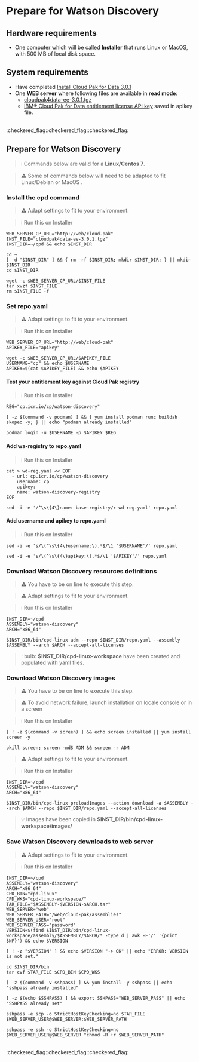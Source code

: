 # Prepare for Watson Discovery

## Hardware requirements

-  One computer which will be called **Installer** that runs Linux or MacOS, with 500 MB of local disk space.

## System requirements

- Have completed  [Install Cloud Pak for Data 3.0.1](https://github.com/bpshparis/sandbox/blob/master/Install-Cloud-Pak-for-Data-3.0.1.md#install-cloud-pak-for-data-301)
- One **WEB server** where following files are available in **read mode**:
  - [cloudpak4data-ee-3.0.1.tgz](https://github.com/IBM/cpd-cli/releases/download/cpd-3.0.1/cloudpak4data-ee-3.0.1.tgz)
  - [IBM® Cloud Pak for Data entitlement license API key](https://myibm.ibm.com/products-services/containerlibrary) saved in apikey file.

<br>
:checkered_flag::checkered_flag::checkered_flag:
<br>

## Prepare for Watson Discovery

> :information_source: Commands below are valid for a **Linux/Centos 7**.

> :warning: Some of commands below will need to be adapted to fit Linux/Debian or MacOS .

### Install the cpd command

> :warning: Adapt settings to fit to your environment.

> :information_source: Run this on Installer

```
WEB_SERVER_CP_URL="http://web/cloud-pak"
INST_FILE="cloudpak4data-ee-3.0.1.tgz"
INST_DIR=~/cpd && echo $INST_DIR
```

```
cd ~
[ -d "$INST_DIR" ] && { rm -rf $INST_DIR; mkdir $INST_DIR; } || mkdir $INST_DIR
cd $INST_DIR

wget -c $WEB_SERVER_CP_URL/$INST_FILE
tar xvzf $INST_FILE
rm $INST_FILE -f
```

### Set repo.yaml

> :warning: Adapt settings to fit to your environment.

> :information_source: Run this on Installer 

```
WEB_SERVER_CP_URL="http://web/cloud-pak"
APIKEY_FILE="apikey"
```

```
wget -c $WEB_SERVER_CP_URL/$APIKEY_FILE
USERNAME="cp" && echo $USERNAME
APIKEY=$(cat $APIKEY_FILE) && echo $APIKEY

```

#### Test your entitlement key against Cloud Pak registry

> :information_source: Run this on Installer 

```
REG="cp.icr.io/cp/watson-discovery"
```

```
[ -z $(command -v podman) ] && { yum install podman runc buildah skopeo -y; } || echo "podman already installed"

podman login -u $USERNAME -p $APIKEY $REG
```

#### Add wa-registry to repo.yaml

> :information_source: Run this on Installer

```
cat > wd-reg.yaml << EOF
  - url: cp.icr.io/cp/watson-discovery
    username: cp
    apikey:
    name: watson-discovery-registry
EOF

sed -i -e '/^\s\{4\}name: base-registry/r wd-reg.yaml' repo.yaml
```

#### Add username and apikey to repo.yaml

> :information_source: Run this on Installer

```
sed -i -e 's/\(^\s\{4\}username:\).*$/\1 '$USERNAME'/' repo.yaml

sed -i -e 's/\(^\s\{4\}apikey:\).*$/\1 '$APIKEY'/' repo.yaml
```

### Download  Watson Discovery resources definitions

> :warning: You have to be on line to execute this step.

> :warning: Adapt settings to fit to your environment.

> :information_source: Run this on Installer 

```
INST_DIR=~/cpd
ASSEMBLY="watson-discovery"
ARCH="x86_64"
```

```
$INST_DIR/bin/cpd-linux adm --repo $INST_DIR/repo.yaml --assembly $ASSEMBLY --arch $ARCH --accept-all-licenses 
```

> : bulb:  **$INST_DIR/cpd-linux-workspace** have been created and populated with yaml files.

### Download  Watson Discovery images

> :warning: You have to be on line to execute this step.

> :warning: To avoid network failure, launch installation on locale console or in a screen

> :information_source: Run this on Installer

```
[ ! -z $(command -v screen) ] && echo screen installed || yum install screen -y

pkill screen; screen -mdS ADM && screen -r ADM
```

> :warning: Adapt settings to fit to your environment.

> :information_source: Run this on Installer

```
INST_DIR=~/cpd
ASSEMBLY="watson-discovery"
ARCH="x86_64"
```

```
$INST_DIR/bin/cpd-linux preloadImages --action download -a $ASSEMBLY --arch $ARCH --repo $INST_DIR/repo.yaml --accept-all-licenses
```

> :bulb:  Images have been copied in **$INST_DIR/bin/cpd-linux-workspace/images/**

### Save Watson Discovery downloads to web server

> :warning: Adapt settings to fit to your environment.

> :information_source: Run this on Installer

```
INST_DIR=~/cpd
ASSEMBLY="watson-discovery"
ARCH="x86_64"
CPD_BIN="cpd-linux"
CPD_WKS="cpd-linux-workspace/"
TAR_FILE="$ASSEMBLY-$VERSION-$ARCH.tar"
WEB_SERVER="web"
WEB_SERVER_PATH="/web/cloud-pak/assemblies"
WEB_SERVER_USER="root"
WEB_SERVER_PASS="password"
VERSION=$(find $INST_DIR/bin/cpd-linux-workspace/assembly/$ASSEMBLY/$ARCH/* -type d | awk -F'/' '{print $NF}') && echo $VERSION

[ ! -z "$VERSION" ] && echo $VERSION "-> OK" || echo "ERROR: VERSION is not set."
```

```
cd $INST_DIR/bin
tar cvf $TAR_FILE $CPD_BIN $CPD_WKS

[ -z $(command -v sshpass) ] && yum install -y sshpass || echo "sshpass already installed"

[ -z $(echo $SSHPASS) ] && export SSHPASS="WEB_SERVER_PASS" || echo "SSHPASS already set"

sshpass -e scp -o StrictHostKeyChecking=no $TAR_FILE $WEB_SERVER_USER@$WEB_SERVER:$WEB_SERVER_PATH

sshpass -e ssh -o StrictHostKeyChecking=no $WEB_SERVER_USER@$WEB_SERVER "chmod -R +r $WEB_SERVER_PATH"

```
<br>
:checkered_flag::checkered_flag::checkered_flag:
<br>

